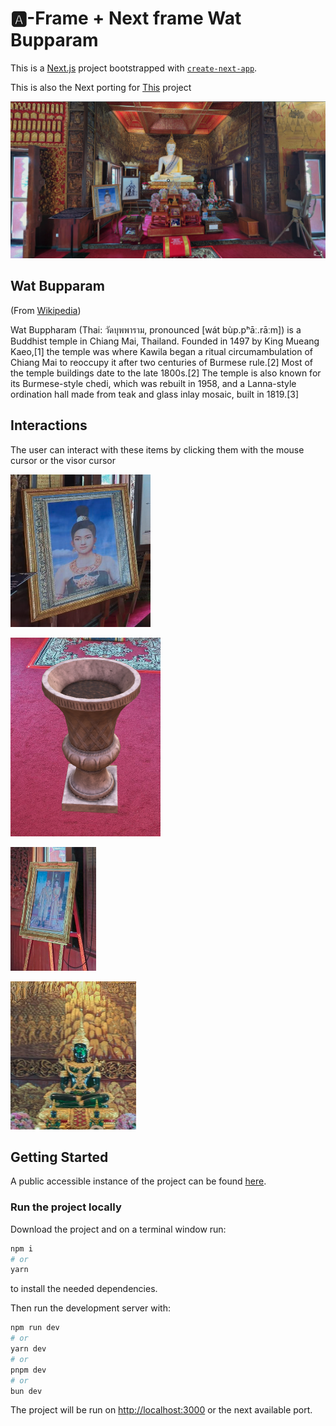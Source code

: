 # 🅰️-Frame + Next frame Wat Bupparam

This is a [Next.js](https://nextjs.org/) project bootstrapped with [`create-next-app`](https://github.com/vercel/next.js/tree/canary/packages/create-next-app).

This is also the Next porting for [This](https://github.com/drapisarda/aframe-wat-bupparam) project

![First view](./public/assets/previews/preview.png)

## Wat Bupparam

(From [Wikipedia](https://en.wikipedia.org/wiki/Wat_Buppharam,_Chiang_Mai))

Wat Buppharam (Thai: วัดบุพพาราม, pronounced [wát bùp.pʰāː.rāːm]) is a Buddhist temple in Chiang Mai, Thailand. Founded in 1497 by King Mueang Kaeo,[1] the temple was where Kawila began a ritual circumambulation of Chiang Mai to reoccupy it after two centuries of Burmese rule.[2] Most of the temple buildings date to the late 1800s.[2] The temple is also known for its Burmese-style chedi, which was rebuilt in 1958, and a Lanna-style ordination hall made from teak and glass inlay mosaic, built in 1819.[3]

## Interactions

The user can interact with these items by clicking them with the mouse cursor or the visor cursor

![Interactive item](./public/assets/previews/interact1.png)

![Interactive item](./public/assets/previews/interact2.png)

![Interactive item](./public/assets/previews/interact3.png)

![Interactive item](./public/assets/previews/interact4.png)

## Getting Started

A public accessible instance of the project can be found [here](https://aframe-next-wat-bupparam.vercel.app/).

### Run the project locally

Download the project and on a terminal window run:
```bash
npm i 
# or
yarn
```
to install the needed dependencies.

Then run the development server with:

```bash
npm run dev
# or
yarn dev
# or
pnpm dev
# or
bun dev
```

The project will be run on [http://localhost:3000](http://localhost:3000) or the next available port.
